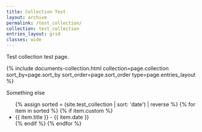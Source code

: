 ```yaml
---
title: Collection Test
layout: archive
permalink: /test_collection/
collection: test_collection
entries_layout: grid
classes: wide
---
```


Test collection test page.

<div class="entries-{{ page.entries_layout }}">
  {% include documents-collection.html collection=page.collection sort_by=page.sort_by sort_order=page.sort_order type=page.entries_layout %}
</div>

<p>Something else</p>
<ul>
    {% assign sorted = (site.test_collection | sort: 'date') | reverse %}
    {% for item in sorted %}
      {% if item.custom %}
        <li>{{ item.title }} - {{ item.date }}</li>
      {% endif %}
    {% endfor %}
</ul>